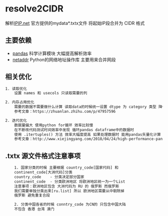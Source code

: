 # resolve2CIDR

解析[IPIP.net](www.ipip.net)   官方提供的mydata*.txtx文件 将起始IP段合并为 CIDR 格式

## 主要依赖

* [pandas](https://github.com/pandas-dev/pandas)  科学计算模块 大幅提高解析效率
* [netaddr](https://github.com/drkjam/netaddr) Python的网络地址操作库 主要用来合并网段

## 相关优化

```txt
1. 读取优化
    设置 names 和 usecols 只读取需要的列

2. 内存占用优化
    需要的数据不需要做什么计算 读取data的时候统一设置 dtype 为 category 类型 降低90%+ 内存占用
    参考文章：https://zhuanlan.zhihu.com/p/47957596

2. 迭代优化
    数据量偏大 使用python for循环 效率比较慢
    在不断改代码测试时间效率中发现 循环pandas dataframe中的数据时
    使用 .itertuples() 方法 效率大幅度提高 如果处理数据时 能用pandas矢量化计算 优先使用矢量化计算
    参考文章：http://www.xiejingyang.com/2018/04/24/high-performance-pandas-code/
```

## .txtx 源文件格式注意事项

```txt
    1. 国家分类的时候 主要根据 country_code[国家代码] 和
    continent_code[大洲代码]分类
    country_code    - 分类决定部分国家
    continent_code  - 分类欧洲地区 将欧洲地区统一为一个List
    注意事项：欧洲地区包含 大洲代码为 RU 的 俄罗斯 而俄罗斯
    我们需要单独分类出来[ru.list] 所以 欧洲地区需要从中剔除掉
    俄罗斯 避免重复合段

    2. 分类中国各省的时候 conntry_code 为CN的 只包含中国大陆
    不包含 香港 台湾 澳门
```
